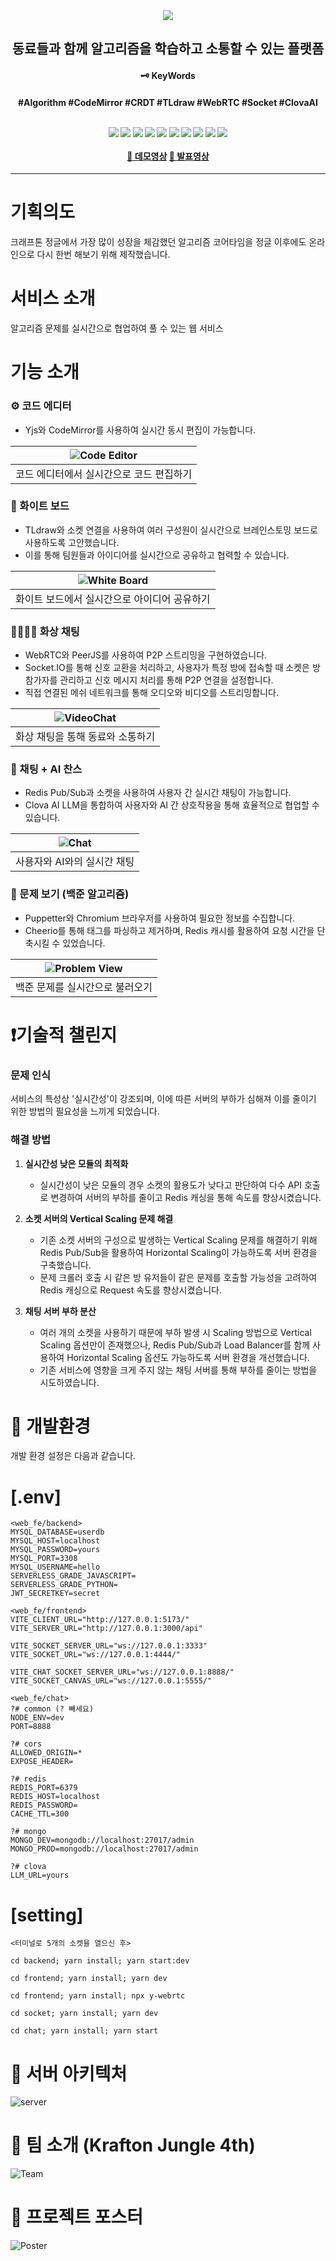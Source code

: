 <div align="center">
  <img src="https://github.com/woorog/web_fe/assets/154962837/c14231bf-1d8d-4c68-beb2-022ff2e7cae0">

  <h2>동료들과 함께 알고리즘을 학습하고 소통할 수 있는 플랫폼</h2>
  <h4>🗝️ KeyWords <h4/>
  <p> #Algorithm #CodeMirror #CRDT #TLdraw #WebRTC #Socket #ClovaAI</p>
  <br>
  <div align="center">
    <img src="https://img.shields.io/badge/TypeScript-3178C6?style=flat-square&logo=typescript&logoColor=white"/>
    <img src="https://img.shields.io/badge/React-61DAFB?style=flat-square&logo=React&logoColor=white"/>
    <img src="https://img.shields.io/badge/Node.js-339933?style=flat-square&logo=Node.js&logoColor=white"/>
    <img src="https://img.shields.io/badge/NestJS-E0234E?style=flat-square&logo=NestJS&logoColor=white"/>
    <img src="https://img.shields.io/badge/MySQL-4479A1?style=flat-square&logo=MySQL&logoColor=white"/>
    <img src="https://img.shields.io/badge/Redis-DC382D?style=flat-square&logo=Redis&logoColor=white"/>
    <img src="https://img.shields.io/badge/WebRTC-333333?style=flat-square&logo=WebRTC&logoColor=white"/>
    <img src="https://img.shields.io/badge/Socket.io-010101?style=flat-square&logo=Socket.io&logoColor=white"/>
    <img src="https://img.shields.io/badge/Docker-2496ED?style=flat-square&logo=Docker&logoColor=white"/>
    <img src="https://img.shields.io/badge/Nginx-009639?style=flat-square&logo=Nginx&logoColor=white"/>
  </div>
  <br>
  <a href="https://www.youtube.com/your-demo-link">🎥 데모영상</a>
  <a href="https://youtu.be/your-presentation-link">🎤 발표영상</a>
</div>

---

# 기획의도
크래프톤 정글에서 가장 많이 성장을 체감했던 알고리즘 코어타임을 정글 이후에도 온라인으로 다시 한번 해보기 위해 제작했습니다.


# 서비스 소개
알고리즘 문제를 실시간으로 협업하여 풀 수 있는 웹 서비스


# 기능 소개

### ⚙️ 코드 에디터
- Yjs와 CodeMirror를 사용하여 실시간 동시 편집이 가능합니다.

| ![Code Editor](https://github.com/woorog/web_fe/assets/154962837/3af67b05-be2d-4ccd-8ff5-c5fe6a22971f) |
| ----------------------------------------------------------------------------- |
| 코드 에디터에서 실시간으로 코드 편집하기                                      |

### 📝 화이트 보드
- TLdraw와 소켓 연결을 사용하여 여러 구성원이 실시간으로 브레인스토밍 보드로 사용하도록 고안했습니다.
- 이를 통해 팀원들과 아이디어를 실시간으로 공유하고 협력할 수 있습니다.

| ![White Board](https://github.com/woorog/web_fe/assets/154962837/02b0d15b-38b0-4093-bc43-bbac36946c60)|
| ----------------------------------------------------------------------------- |
| 화이트 보드에서 실시간으로 아이디어 공유하기                                  |

### 🧑‍🧑‍🧒‍🧒 화상 채팅
- WebRTC와 PeerJS를 사용하여 P2P 스트리밍을 구현하였습니다.
- Socket.IO를 통해 신호 교환을 처리하고, 사용자가 특정 방에 접속할 때 소켓은 방 참가자를 관리하고 신호 메시지 처리를 통해 P2P 연결을 설정합니다.
- 직접 연결된 메쉬 네트워크를 통해 오디오와 비디오를 스트리밍합니다.

| ![VideoChat](https://github.com/woorog/web_fe/assets/154962837/492c86b7-7534-4df4-80ac-f85602ca1e89)|
| ----------------------------------------------------------------------------- |
| 화상 채팅을 통해 동료와 소통하기                                              |

### 💬 채팅 + AI 찬스
- Redis Pub/Sub과 소켓을 사용하여 사용자 간 실시간 채팅이 가능합니다.
- Clova AI LLM을 통합하여 사용자와 AI 간 상호작용을 통해 효율적으로 협업할 수 있습니다.

| ![Chat](https://github.com/woorog/web_fe/assets/154962837/ac6b198c-d885-452a-8b15-ceb7b93b8dc6)|
| ----------------------------------------------------------------------- |
| 사용자와 AI와의 실시간 채팅                                              |

### 📝 문제 보기 (백준 알고리즘)
- Puppetter와 Chromium 브라우저를 사용하여 필요한 정보를 수집합니다.
- Cheerio를 통해 태그를 파싱하고 제거하며, Redis 캐시를 활용하여 요청 시간을 단축시킬 수 있었습니다.

| ![Problem View](https://github.com/woorog/web_fe/assets/154962837/26ee2def-1c06-430f-b28e-d240b52fe7aa)|
| ------------------------------------------------------------------------------ |
| 백준 문제를 실시간으로 불러오기                                                |

# ❗기술적 챌린지

### 문제 인식
서비스의 특성상 '실시간성'이 강조되며, 이에 따른 서버의 부하가 심해져 이를 줄이기 위한 방법의 필요성을 느끼게 되었습니다.

### 해결 방법

1. **실시간성 낮은 모듈의 최적화**
   - 실시간성이 낮은 모듈의 경우 소켓의 활용도가 낮다고 판단하여 다수 API 호출로 변경하여 서버의 부하를 줄이고 Redis 캐싱을 통해 속도를 향상시켰습니다.

2. **소켓 서버의 Vertical Scaling 문제 해결**
   - 기존 소켓 서버의 구성으로 발생하는 Vertical Scaling 문제를 해결하기 위해 Redis Pub/Sub을 활용하여 Horizontal Scaling이 가능하도록 서버 환경을 구축했습니다.
   - 문제 크롤러 호출 시 같은 방 유저들이 같은 문제를 호출할 가능성을 고려하여 Redis 캐싱으로 Request 속도를 향상시켰습니다.

3. **채팅 서버 부하 분산**
   - 여러 개의 소켓을 사용하기 때문에 부하 발생 시 Scaling 방법으로 Vertical Scaling 옵션만이 존재했으나, Redis Pub/Sub과 Load Balancer를 함께 사용하여 Horizontal Scaling 옵션도 가능하도록 서버 환경을 개선했습니다.
   - 기존 서비스에 영향을 크게 주지 않는 채팅 서버를 통해 부하를 줄이는 방법을 시도하였습니다.

# 🔎 개발환경

개발 환경 설정은 다음과 같습니다.

# [.env]
```
<web_fe/backend>
MYSQL_DATABASE=userdb
MYSQL_HOST=localhost
MYSQL_PASSWORD=yours
MYSQL_PORT=3308
MYSQL_USERNAME=hello
SERVERLESS_GRADE_JAVASCRIPT=
SERVERLESS_GRADE_PYTHON=
JWT_SECRETKEY=secret
```
```
<web_fe/frontend>
VITE_CLIENT_URL="http://127.0.0.1:5173/"
VITE_SERVER_URL="http://127.0.0.1:3000/api"

VITE_SOCKET_SERVER_URL="ws://127.0.0.1:3333"
VITE_SOCKET_URL="ws://127.0.0.1:4444/"

VITE_CHAT_SOCKET_SERVER_URL="ws://127.0.0.1:8888/"
VITE_SOCKET_CANVAS_URL="ws://127.0.0.1:5555/"

<web_fe/chat>
?# common (? 빼세요)
NODE_ENV=dev
PORT=8888

?# cors
ALLOWED_ORIGIN=*
EXPOSE_HEADER=

?# redis
REDIS_PORT=6379
REDIS_HOST=localhost
REDIS_PASSWORD=
CACHE_TTL=300

?# mongo
MONGO_DEV=mongodb://localhost:27017/admin
MONGO_PROD=mongodb://localhost:27017/admin

?# clova
LLM_URL=yours
```

# [setting]
```
<터미널로 5개의 소켓을 열으신 후>

cd backend; yarn install; yarn start:dev

cd frontend; yarn install; yarn dev

cd frontend; yarn install; npx y-webrtc

cd socket; yarn install; yarn dev

cd chat; yarn install; yarn start
```


# 🔗 서버 아키텍처

![server](https://github.com/woorog/web_fe/assets/154962837/d4d8f7a6-d63f-4a4e-b1d0-73abde0a3edc)


# 👻 팀 소개 (Krafton Jungle 4th)

![Team](https://github.com/woorog/web_fe/assets/154962837/43c73d69-d1fd-47cd-b548-852dc9797157)

# 📃 프로젝트 포스터

![Poster](https://github.com/woorog/web_fe/assets/154962837/d44334fa-be21-4643-addf-3db99ae0bef0)


